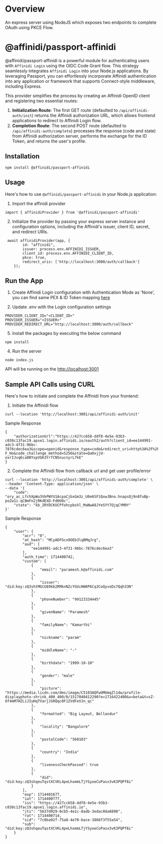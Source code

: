 # Overview

An express server using NodeJS which exposes two endpoints to complete OAuth using PKCE Flow.

# @affinidi/passport-affinidi

@affinidi/passport-affinidi is a powerful module for authenticating users with `Affinidi Login` using the OIDC Code Grant flow. This strategy seamlessly integrates `Affinidi Login` into your Node.js applications. By leveraging Passport, you can effortlessly incorporate Affinidi authentication into any application or framework that supports Connect-style middleware, including Express.

This provider simplifies the process by creating an Affinidi OpenID client and registering two essential routes:

1. **Initialization Route**: The first GET route (defaulted to `/api/affinidi-auth/init`) returns the Affinidi authorization URL, which allows frontend applications to redirect to Affinidi Login flow.
2. **Completion Route**: The second POST route (defaulted to `/api/affinidi-auth/complete`) processes the response (code and state) from Affinidi authorization server, performs the exchange for the ID Token, and returns the user's profile.

## Installation

```
npm install @affinidi/passport-affinidi
```

## Usage

Here's how to use `@affinidi/passport-affinidi` in your Node.js application:

1. Import the affinidi provider

```
import { affinidiProvider } from '@affinidi/passport-affinidi'
```

2. Initialize the provider by passing your express server instance and configuration options, including the Affinidi's issuer, client ID, secret, and redirect URIs.

```
 await affinidiProvider(app, {
        id: "affinidi",
        issuer: process.env.AFFINIDI_ISSUER,
        client_id: process.env.AFFINIDI_CLIENT_ID,
        pkce: true,
        redirect_uris: ['http://localhost:3000/auth/callback']
    });
```

## Run the App

1. Create Affinidi Login configuration with Authentication Mode as 'None', you can find same PEX & ID Token mapping [here](/profile-pex.json)

2. Update .env with the Login configuration settings

```
PROVIDER_CLIENT_ID="<CLIENT_ID>"
PROVIDER_ISSUER="<ISSUER>"
PROVIDER_REDIRECT_URL="http://localhost:3000/auth/callback"
```

5. Install the packages by executing the below command

```
npm install
```

4. Run the server

```
node index.js
```

API will be running on the [http://localhost:3001](http://localhost:3001)

## Sample API Calls using CURL

Here's how to initiate and complete the Affinidi from your frontend:

1. Initiate the Affinidi flow

```
curl --location 'http://localhost:3001/api/affinidi-auth/init'
```
Sample Response
```
{
    "authorizationUrl":"https://427cc658-ddf8-4e5e-93b3-c038c13fac19.apse1.login.affinidi.io/oauth2/auth?client_id=ee144991-adc3-4f31-96bc-7876cdec6ea3&scope=openid&response_type=code&redirect_uri=http%3A%2F%2Flocalhost%3A3000%2Fauth%2Fcallback&code_challenge=nclP4DJsfLwJft6KQ58A1gGaNy0g4kVWtli93t-F_Ho&code_challenge_method=S256&state=QaOxjjU-oxrIJvq6ca0BYxpVGK3YrfCN5nucnyrL7kE"
}
```

2. Complete the Affinidi flow from callback url and get user profile/error

```
curl --location 'http://localhost:3001/api/affinidi-auth/complete' \
--header 'Content-Type: application/json' \
--data '{
    "code": "ory_ac_LfchXpWu3VkPWYU1AcpaCjbxGm3z_U0e6SF1QxwJBno.hnapsQj9n8fuBp-poZw1i-qCBmFn2jRKdEXD-Fd0U0c",
    "state": "kb_2RYDCKUCPfohcpbshl_MaNwA8JYeSYY7QjqCYM0Y"
}'
```

Sample Response
```
{
    "user": {
        "acr": "0",
        "at_hash": "MCyADFGco9OEb3lqBMqJrg",
        "aud": [
            "ee144991-adc3-4f31-96bc-7876cdec6ea3"
        ],
        "auth_time": 1714400742,
        "custom": [
            {
                "email": "paramesh.k@affinidi.com"
            },
            {
                "issuer": "did:key:zQ3shtMGCU89kb2RMknNZcYGUcHW8P6Cq3CoQyvoDs7Qqh33N"
            },
            {
                "phoneNumber": "99123334445"
            },
            {
                "givenName": "Paramesh"
            },
            {
                "familyName": "Kamarthi"
            },
            {
                "nickname": "param"
            },
            {
                "middleName": "-"
            },
            {
                "birthdate": "1999-10-10"
            },
            {
                "gender": "male"
            },
            {
                "picture": "https://media.licdn.com/dms/image/C5103AQFwUMUmqZl1dw/profile-displayphoto-shrink_400_400/0/1517040412290?e=1716422400&v=beta&t=sZ-Of4mM7HZLiJIuHqTVarjJSRQqc0F1ZVdFeVJn_qc"
            },
            {
                "formatted": "Big Layout, Bellandur"
            },
            {
                "locality": "Bangalore"
            },
            {
                "postalCode": "560103"
            },
            {
                "country": "India"
            },
            {
                "livenessCheckPassed": true
            },
            {
                "did": "did:key:zQ3shqeuTqstXCVKL4peLhxmmLTjYSyoeCoPasx3vK3PQPf6i"
            }
        ],
        "exp": 1714401677,
        "iat": 1714400777,
        "iss": "https://427cc658-ddf8-4e5e-93b3-c038c13fac19.apse1.login.affinidi.io",
        "jti": "5637d929-0cb5-4e1c-8adb-3edac0da6898",
        "rat": 1714400714,
        "sid": "7c0ba92f-75a8-4e70-bace-3868f3f55a54",
        "sub": "did:key:zQ3shqeuTqstXCVKL4peLhxmmLTjYSyoeCoPasx3vK3PQPf6i"
    }
}
```